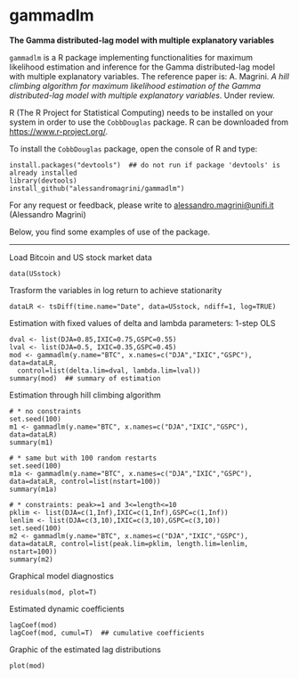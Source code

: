 # gammadlm
__The Gamma distributed-lag model with multiple explanatory variables__

`gammadlm` is a R package implementing functionalities for maximum likelihood estimation and inference for the Gamma distributed-lag model with multiple explanatory variables.
The reference paper is:
A. Magrini. _A hill climbing algorithm for maximum likelihood estimation of the Gamma distributed-lag model with multiple explanatory variables_. Under review.


R (The R Project for Statistical Computing) needs to be installed on your system in order
to use the `CobbDouglas` package. R can be downloaded from https://www.r-project.org/.

To install the `CobbDouglas` package, open the console of R and type:
```
install.packages("devtools")  ## do not run if package 'devtools' is already installed
library(devtools)
install_github("alessandromagrini/gammadlm")
```

For any request or feedback, please write to <alessandro.magrini@unifi.it> (Alessandro Magrini)

Below, you find some examples of use of the package.
_________________________________________________________________

Load Bitcoin and US stock market data
```
data(USstock)
```
Trasform the variables in log return to achieve stationarity
```
dataLR <- tsDiff(time.name="Date", data=USstock, ndiff=1, log=TRUE)
```
Estimation with fixed values of delta and lambda parameters: 1-step OLS
```
dval <- list(DJA=0.85,IXIC=0.75,GSPC=0.55)
lval <- list(DJA=0.5, IXIC=0.35,GSPC=0.45)
mod <- gammadlm(y.name="BTC", x.names=c("DJA","IXIC","GSPC"), data=dataLR,
  control=list(delta.lim=dval, lambda.lim=lval))
summary(mod)  ## summary of estimation
```
Estimation through hill climbing algorithm
```
# * no constraints
set.seed(100)
m1 <- gammadlm(y.name="BTC", x.names=c("DJA","IXIC","GSPC"), data=dataLR)
summary(m1)

# * same but with 100 random restarts
set.seed(100)
m1a <- gammadlm(y.name="BTC", x.names=c("DJA","IXIC","GSPC"), data=dataLR, control=list(nstart=100))
summary(m1a)

# * constraints: peak>=1 and 3<=length<=10
pklim <- list(DJA=c(1,Inf),IXIC=c(1,Inf),GSPC=c(1,Inf))
lenlim <- list(DJA=c(3,10),IXIC=c(3,10),GSPC=c(3,10))
set.seed(100)
m2 <- gammadlm(y.name="BTC", x.names=c("DJA","IXIC","GSPC"), data=dataLR, control=list(peak.lim=pklim, length.lim=lenlim, nstart=100))
summary(m2)
```
Graphical model diagnostics
```
residuals(mod, plot=T)
```
Estimated dynamic coefficients
```
lagCoef(mod)
lagCoef(mod, cumul=T)  ## cumulative coefficients
```
Graphic of the estimated lag distributions
```
plot(mod)
```
